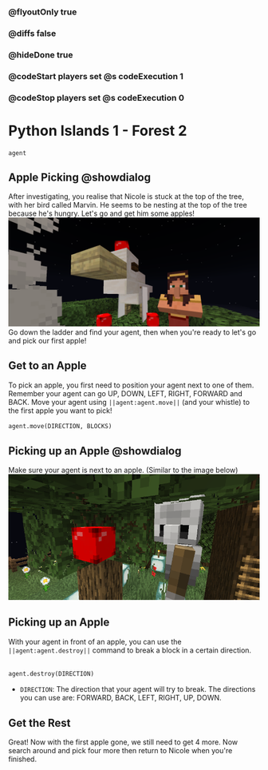 ### @flyoutOnly true
### @diffs false
### @hideDone true
### @codeStart players set @s codeExecution 1
### @codeStop players set @s codeExecution 0

# Python Islands 1 - Forest 2

```template
agent
```

## Apple Picking @showdialog
After investigating, you realise that Nicole is stuck at the top of the tree, with her bird called Marvin. He seems to be nesting at the top of the tree because he's hungry. Let's go and get him some apples!
![Cover Image](https://raw.githubusercontent.com/CausewayDigital/Minecraft-EE-MakeCode/refs/heads/master/tutorials/python-islands/island-1/forest/cover2.png)
Go down the ladder and find your agent, then when you're ready to let's go and pick our first apple! 

## Get to an Apple
To pick an apple, you first need to position your agent next to one of them. Remember your agent can go UP, DOWN, LEFT, RIGHT, FORWARD and BACK.
Move your agent using `||agent:agent.move||` (and your whistle) to the first apple you want to pick!


```python
agent.move(DIRECTION, BLOCKS)
```


## Picking up an Apple @showdialog
Make sure your agent is next to an apple. (Similar to the image below)
![Agent position before picking apple](https://raw.githubusercontent.com/CausewayDigital/Minecraft-EE-MakeCode/refs/heads/master/tutorials/python-islands/island-1/forest/agent_before_pick.png)

## Picking up an Apple
With your agent in front of an apple, you can use the `||agent:agent.destroy||` command to break a block in a certain direction.
```python

agent.destroy(DIRECTION)

```
- `DIRECTION`: The direction that your agent will try to break. The directions you can use are: FORWARD, BACK, LEFT, RIGHT, UP, DOWN.


## Get the Rest
Great! Now with the first apple gone, we still need to get 4 more.
Now search around and pick four more then return to Nicole when you're finished.
